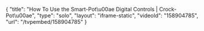 {
    "title": "How To Use the Smart-Pot\u00ae Digital Controls | Crock-Pot\u00ae",
    "type": "solo",
    "layout": "iframe-static",
    "videoId": "158904785",
    "url": "\/tvpembed\/158904785"
}